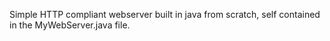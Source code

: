 Simple HTTP compliant webserver built in java from scratch, self contained in the MyWebServer.java file.
